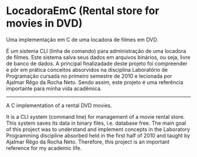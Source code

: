 LocadoraEmC (Rental store for movies in DVD)
===========

Uma implementação em C de uma locadora de filmes em DVD.

É um sistema CLI (linha de comando) para administração de uma locadora de filmes.
Este sistema salva seus dados em arquivos binários, ou seja, livre de banco de dados.
A principal finalizadade deste projeto foi compreender e pôr em prática conceitos absorvidos na disciplina Laboratório de Programação cursada no primeiro semestre de 2010 e lecionada por Ajalmar Rêgo da Rocha Neto.
Sendo assim, este projeto é uma referência importante para minha vida acadêmica.


-----------------------

A C implementation of a rental DVD movies.

It is a CLI system (command line) for management of a movie rental store.
This system saves its data in binary files, i.e. database free.
The main goal of this project was to understand and implement concepts in the Laboratory Programming discipline absorbed held in the first half of 2010 and taught by Ajalmar Rêgo da Rocha Neto.
Therefore, this project is an important reference for my academic life.
